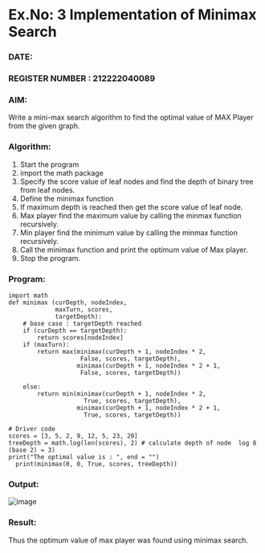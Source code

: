 # Ex.No: 3  Implementation of Minimax Search
### DATE:                                                                            
### REGISTER NUMBER : 212222040089
### AIM: 
Write a mini-max search algorithm to find the optimal value of MAX Player from the given graph.
### Algorithm:
1. Start the program
2. import the math package
3. Specify the score value of leaf nodes and find the depth of binary tree from leaf nodes.
4. Define the minimax function
5. If maximum depth is reached then get the score value of leaf node.
6. Max player find the maximum value by calling the minmax function recursively.
7. Min player find the minimum value by calling the minmax function recursively.
8. Call the minimax function  and print the optimum value of Max player.
9. Stop the program. 

### Program:
```
import math 
def minimax (curDepth, nodeIndex, 
             maxTurn, scores, 
             targetDepth): 
    # base case : targetDepth reached 
    if (curDepth == targetDepth): 
        return scores[nodeIndex] 
    if (maxTurn): 
        return max(minimax(curDepth + 1, nodeIndex * 2, 
                    False, scores, targetDepth), 
                   minimax(curDepth + 1, nodeIndex * 2 + 1, 
                    False, scores, targetDepth)) 
      
    else: 
        return min(minimax(curDepth + 1, nodeIndex * 2, 
                     True, scores, targetDepth), 
                   minimax(curDepth + 1, nodeIndex * 2 + 1, 
                     True, scores, targetDepth)) 
      
# Driver code 
scores = [3, 5, 2, 9, 12, 5, 23, 20] 
treeDepth = math.log(len(scores), 2) # calculate depth of node  log 8 (base 2) = 3) 
print("The optimal value is : ", end = "") 
  print(minimax(0, 0, True, scores, treeDepth))
```
### Output:
![image](https://github.com/Madhav005/AI_Lab_2023-24/assets/110885274/05b21392-9669-4bff-8f6f-cf942e9adeb1)

### Result:
Thus the optimum value of max player was found using minimax search.
